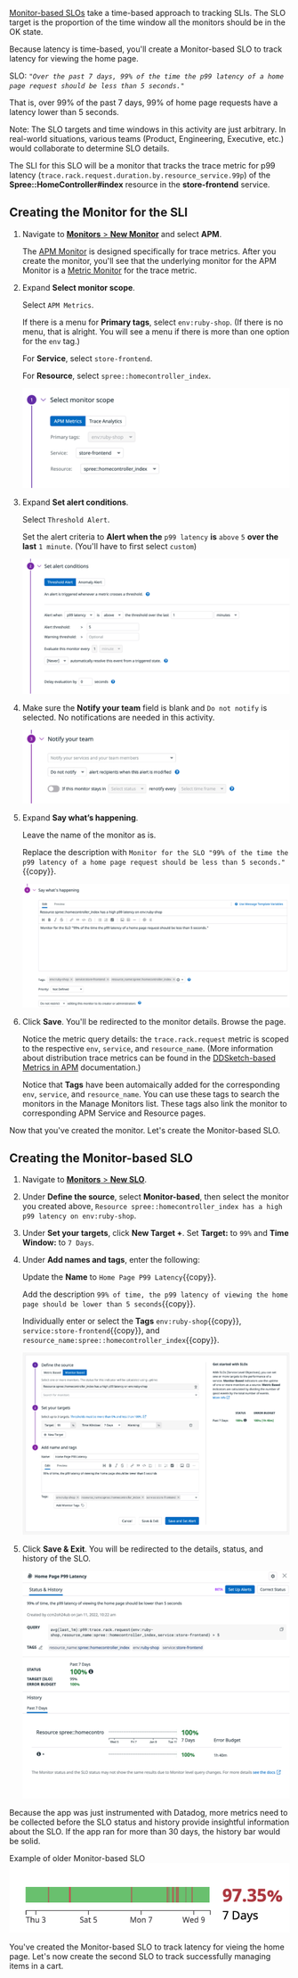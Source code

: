 <a href="https://docs.datadoghq.com/monitors/service_level_objectives/monitor/" target="_blank">Monitor-based SLOs</a> take a time-based approach to tracking SLIs. The SLO target is the proportion of the time window all the monitors should be in the OK state. 

Because latency is time-based, you'll create a Monitor-based SLO to track latency for viewing the home page.

SLO:
*`"Over the past 7 days, 99% of the time the p99 latency of a home page request should be less than 5 seconds."`*

That is, over 99% of the past 7 days, 99% of home page requests have a latency lower than 5 seconds.

Note: The SLO targets and time windows in this activity are just arbitrary. In real-world situations, various teams (Product, Engineering, Executive, etc.) would collaborate to determine SLO details.

The SLI for this SLO will be a monitor that tracks the trace metric for p99 latency (`trace.rack.request.duration.by.resource_service.99p`) of the **Spree::HomeController#index** resource in the **store-frontend** service. 

## Creating the Monitor for the SLI

1. Navigate to <a href="https://app.datadoghq.com/monitors#/create" target="_datadog">**Monitors** > **New Monitor**</a> and select **APM**.

   The <a href="https://docs.datadoghq.com/monitors/monitor_types/apm/?tab=apmmetrics" target="_blank">APM Monitor</a> is designed specifically for trace metrics. After you create the monitor, you'll see that the underlying monitor for the APM Monitor is a <a href="https://docs.datadoghq.com/monitors/monitor_types/metric" target="_blank">Metric Monitor</a> for the trace metric.

2. Expand **Select monitor scope**.
   
   Select `APM Metrics`.
   
   If there is a menu for **Primary tags**, select `env:ruby-shop`. (If there is no menu, that is alright. You will see a menu if there is more than one option for the `env` tag.)

   For **Service**, select `store-frontend`.
   
   For **Resource**, select `spree::homecontroller_index`.

   ![monitor-new-scope](./assets/monitor-new-scope2.png)

3. Expand **Set alert conditions**.

   Select `Threshold Alert`. 
   
   Set the alert criteria to **Alert when the** `p99 latency` **is** `above` `5` **over the last** `1 minute`. (You'll have to first select `custom`)

   ![monitor-new-conditions](./assets/monitor-new-conditions.png)

4. Make sure the **Notify your team** field is blank and `Do not notify` is selected. No notifications are needed in this activity.

   ![monitor-new-notification](./assets/monitor-new-notification.png)

5. Expand **Say what’s happening**.

   Leave the name of the monitor as is.
   
   Replace the description with `Monitor for the SLO "99% of the time the p99 latency of a home page request should be less than 5 seconds."`{{copy}}.

   ![monitor-new-descriptionslo](./assets/monitor-new-descriptionslo.png)

6. Click **Save**. You'll be redirected to the monitor details. Browse the page.

   Notice the metric query details: the `trace.rack.request` metric is scoped to the respective `env`, `service`, and `resource_name`. (More information about distribution trace metrics can be found in the <a href="https://docs.datadoghq.com/tracing/guide/ddsketch_trace_metrics/" target="_blank">DDSketch-based Metrics in APM</a> documentation.)
   
   Notice that **Tags** have been automaically added for the corresponding `env`, `service`, and `resource_name`. You can use these tags to search the monitors in the Manage Monitors list. These tags also link the monitor to corresponding APM Service and Resource pages.

Now that you've created the monitor. Let's create the Monitor-based SLO.

## Creating the Monitor-based SLO

1. Navigate to <a href="https://app.datadoghq.com/slo/new" target="_datadog">**Monitors** > **New SLO**</a>.

2. Under **Define the source**, select **Monitor-based**, then select the monitor you created above, `Resource spree::homecontroller_index has a high p99 latency on env:ruby-shop`.

3. Under **Set your targets**, click **New Target +**. Set **Target:** to `99%` and **Time Window:** to `7 Days`.

4. Under **Add names and tags**, enter the following:

   Update the **Name** to `Home Page P99 Latency`{{copy}}.
   
   Add the description `99% of time, the p99 latency of viewing the home page should be lower than 5 seconds`{{copy}}.
   
   Individually enter or select the **Tags** `env:ruby-shop`{{copy}}, `service:store-frontend`{{copy}}, and `resource_name:spree::homecontroller_index`{{copy}}.

   ![monitor-slo-create](./assets/monitor-slo-create.png)

5. Click **Save & Exit**. You will be redirected to the details, status, and history of the SLO.

   ![new SLO](./assets/monitor-slo-new.png)

Because the app was just instrumented with Datadog, more metrics need to be collected before the SLO status and history provide insightful information about the SLO. If the app ran for more than 30 days, the history bar would be solid.

Example of older Monitor-based SLO
![old SLO](./assets/monitor-slo-7-days.png)

You've created the Monitor-based SLO to track latency for vieing the home page. Let's now create the second SLO to track successfully managing items in a cart.
